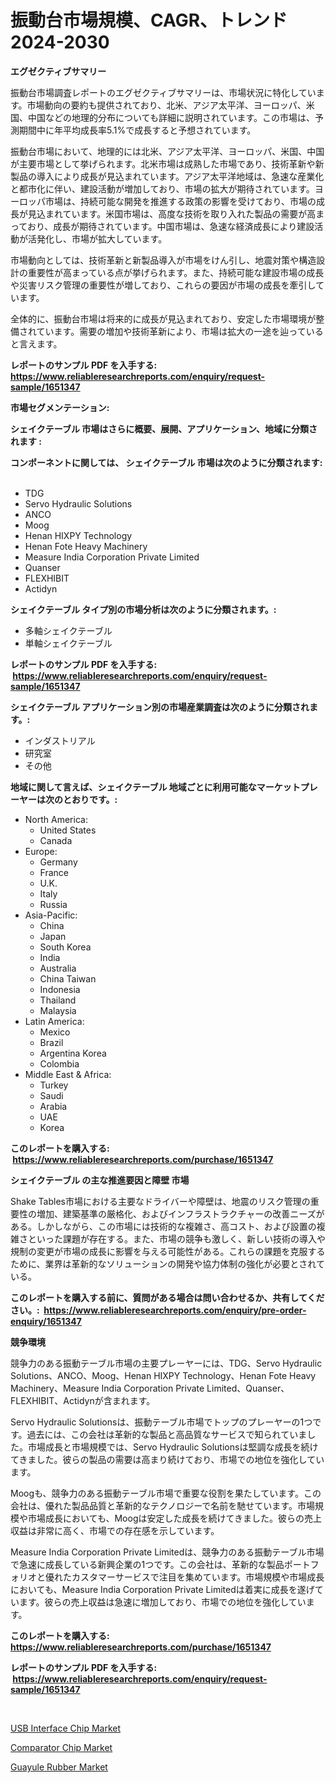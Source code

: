 <p><h1>振動台市場規模、CAGR、トレンド2024-2030</h1></p><p><strong>エグゼクティブサマリー</strong></p>
<p><p>振動台市場調査レポートのエグゼクティブサマリーは、市場状況に特化しています。市場動向の要約も提供されており、北米、アジア太平洋、ヨーロッパ、米国、中国などの地理的分布についても詳細に説明されています。この市場は、予測期間中に年平均成長率5.1%で成長すると予想されています。</p><p>振動台市場において、地理的には北米、アジア太平洋、ヨーロッパ、米国、中国が主要市場として挙げられます。北米市場は成熟した市場であり、技術革新や新製品の導入により成長が見込まれています。アジア太平洋地域は、急速な産業化と都市化に伴い、建設活動が増加しており、市場の拡大が期待されています。ヨーロッパ市場は、持続可能な開発を推進する政策の影響を受けており、市場の成長が見込まれています。米国市場は、高度な技術を取り入れた製品の需要が高まっており、成長が期待されています。中国市場は、急速な経済成長により建設活動が活発化し、市場が拡大しています。</p><p>市場動向としては、技術革新と新製品導入が市場をけん引し、地震対策や構造設計の重要性が高まっている点が挙げられます。また、持続可能な建設市場の成長や災害リスク管理の重要性が増しており、これらの要因が市場の成長を牽引しています。</p><p>全体的に、振動台市場は将来的に成長が見込まれており、安定した市場環境が整備されています。需要の増加や技術革新により、市場は拡大の一途を辿っていると言えます。</p></p>
<p><strong>レポートのサンプル PDF を入手する: <a href="https://www.reliableresearchreports.com/enquiry/request-sample/1651347">https://www.reliableresearchreports.com/enquiry/request-sample/1651347</a></strong></p>
<p><strong>市場セグメンテーション:</strong></p>
<p><strong> シェイクテーブル 市場はさらに概要、展開、アプリケーション、地域に分類されます :</strong></p>
<p><strong>コンポーネントに関しては、 シェイクテーブル 市場は次のように分類されます: &nbsp;</strong></p>
<p><ul><li>TDG</li><li>Servo Hydraulic Solutions</li><li>ANCO</li><li>Moog</li><li>Henan HIXPY Technology</li><li>Henan Fote Heavy Machinery</li><li>Measure India Corporation Private Limited</li><li>Quanser</li><li>FLEXHIBIT</li><li>Actidyn</li></ul></p>
<p><strong> シェイクテーブル タイプ別の市場分析は次のように分類されます。:</strong></p>
<p><ul><li>多軸シェイクテーブル</li><li>単軸シェイクテーブル</li></ul></p>
<p><strong>レポートのサンプル PDF を入手する: &nbsp;<a href="https://www.reliableresearchreports.com/enquiry/request-sample/1651347">https://www.reliableresearchreports.com/enquiry/request-sample/1651347</a></strong></p>
<p><strong> シェイクテーブル アプリケーション別の市場産業調査は次のように分類されます。:</strong></p>
<p><ul><li>インダストリアル</li><li>研究室</li><li>その他</li></ul></p>
<p><strong>地域に関して言えば、シェイクテーブル 地域ごとに利用可能なマーケットプレーヤーは次のとおりです。:</strong></p>
<p><ul>
    <li>
        North America:
        <ul>
            <li>United States</li>
            <li>Canada</li>
        </ul>
    </li>
    <li>
        Europe:
        <ul>
            <li>Germany</li>
            <li>France</li>
            <li>U.K.</li>
            <li>Italy</li>
            <li>Russia</li>
        </ul>
    </li>
    <li>
        Asia-Pacific:
        <ul>
            <li>China</li>
            <li>Japan</li>
            <li>South Korea</li>
            <li>India</li>
            <li>Australia</li>
            <li>China Taiwan</li>
            <li>Indonesia</li>
            <li>Thailand</li>
            <li>Malaysia</li>
        </ul>
    </li>
    <li>
        Latin America:
        <ul>
            <li>Mexico</li>
            <li>Brazil</li>
            <li>Argentina Korea</li>
            <li>Colombia</li>
        </ul>
    </li>
    <li>
        Middle East & Africa:
        <ul>
            <li>Turkey</li>
            <li>Saudi</li>
            <li>Arabia</li>
            <li>UAE</li>
            <li>Korea</li>
        </ul>
    </li>
    </ul></p>
<p><strong>このレポートを購入する: &nbsp;<a href="https://www.reliableresearchreports.com/purchase/1651347">https://www.reliableresearchreports.com/purchase/1651347</a></strong></p>
<p><strong>シェイクテーブル の主な推進要因と障壁 市場</strong></p>
<p><p>Shake Tables市場における主要なドライバーや障壁は、地震のリスク管理の重要性の増加、建築基準の厳格化、およびインフラストラクチャーの改善ニーズがある。しかしながら、この市場には技術的な複雑さ、高コスト、および設置の複雑さといった課題が存在する。また、市場の競争も激しく、新しい技術の導入や規制の変更が市場の成長に影響を与える可能性がある。これらの課題を克服するために、業界は革新的なソリューションの開発や協力体制の強化が必要とされている。</p></p>
<p><strong>このレポートを購入する前に、質問がある場合は問い合わせるか、共有してください。:&nbsp; <a href="https://www.reliableresearchreports.com/enquiry/pre-order-enquiry/1651347">https://www.reliableresearchreports.com/enquiry/pre-order-enquiry/1651347</a></strong></p>
<p><strong>競争環境</strong></p>
<p><p>競争力のある振動テーブル市場の主要プレーヤーには、TDG、Servo Hydraulic Solutions、ANCO、Moog、Henan HIXPY Technology、Henan Fote Heavy Machinery、Measure India Corporation Private Limited、Quanser、FLEXHIBIT、Actidynが含まれます。</p><p>Servo Hydraulic Solutionsは、振動テーブル市場でトップのプレーヤーの1つです。過去には、この会社は革新的な製品と高品質なサービスで知られていました。市場成長と市場規模では、Servo Hydraulic Solutionsは堅調な成長を続けてきました。彼らの製品の需要は高まり続けており、市場での地位を強化しています。</p><p>Moogも、競争力のある振動テーブル市場で重要な役割を果たしています。この会社は、優れた製品品質と革新的なテクノロジーで名前を馳せています。市場規模や市場成長においても、Moogは安定した成長を続けてきました。彼らの売上収益は非常に高く、市場での存在感を示しています。</p><p>Measure India Corporation Private Limitedは、競争力のある振動テーブル市場で急速に成長している新興企業の1つです。この会社は、革新的な製品ポートフォリオと優れたカスタマーサービスで注目を集めています。市場規模や市場成長においても、Measure India Corporation Private Limitedは着実に成長を遂げています。彼らの売上収益は急速に増加しており、市場での地位を強化しています。</p></p>
<p><strong>このレポートを購入する: &nbsp; <a href="https://www.reliableresearchreports.com/purchase/1651347">https://www.reliableresearchreports.com/purchase/1651347</a></strong></p>
<p><strong>レポートのサンプル PDF を入手する: &nbsp;<a href="https://www.reliableresearchreports.com/enquiry/request-sample/1651347">https://www.reliableresearchreports.com/enquiry/request-sample/1651347</a></strong><strong></strong></p>
<p>&nbsp;</p>
<p><p><a href="https://github.com/marloy8/Market-Research-Report-List-3/blob/main/usb-interface-chip-market.md">USB Interface Chip Market</a></p><p><a href="https://github.com/jj19131/Market-Research-Report-List-2/blob/main/comparator-chip-market.md">Comparator Chip Market</a></p><p><a href="https://cedar-agate-3da.notion.site/Guayule-Rubber-Market-Size-Share-Trends-Analysis-Report-By-Application-Regional-Outlook-Competi-b009d431fca54b25982bae978247df9c">Guayule Rubber Market</a></p></p>